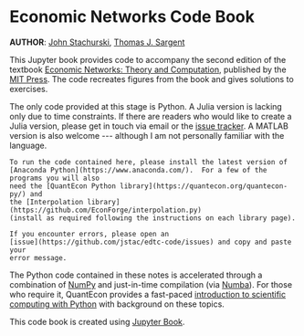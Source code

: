 Economic Networks Code Book
===========================

**AUTHOR**: [John Stachurski](https://johnstachurski.net/), [Thomas J. Sargent](http://www.tomsargent.com/)


This Jupyter book provides code to accompany the second edition of the
textbook [Economic Networks: Theory and
        Computation](), published by the [MIT
Press](https://mitpress.mit.edu/).  The code recreates figures from the book and gives solutions to exercises.


The only code provided at this stage is Python.  A Julia version is lacking
only due to time constraints.  If there are readers who would like to create a
Julia version, please get in touch via email or the [issue
tracker]().  A MATLAB version is also
welcome --- although I am not personally familiar with the language.

```{note}
To run the code contained here, please install the latest version of
[Anaconda Python](https://www.anaconda.com/).  For a few of the programs you will also
need the [QuantEcon Python library](https://quantecon.org/quantecon-py/) and
the [Interpolation library](https://github.com/EconForge/interpolation.py)
(install as required following the instructions on each library page).

If you encounter errors, please open an
[issue](https://github.com/jstac/edtc-code/issues) and copy and paste your
error message.
```

The Python code contained in these notes is accelerated through a combination of
[NumPy](https://numpy.org/) and just-in-time compilation
(via [Numba](http://numba.pydata.org/)).  For those who require it, QuantEcon
provides a fast-paced [introduction to scientific computing with
Python](https://python-programming.quantecon.org/) with background on
these topics.


This code book is created using [Jupyter Book](https://jupyterbook.org/intro.html).
